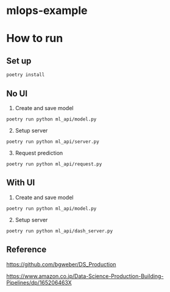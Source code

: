 # mlops-example


# How to run
## Set up

`poetry install`


## No UI
1. Create and save model

`poetry run python ml_api/model.py`  

2. Setup server

`poetry run python ml_api/server.py`  


3. Request prediction

`poetry run python ml_api/request.py`

## With UI
1. Create and save model

`poetry run python ml_api/model.py`  

2. Setup server

`poetry run python ml_api/dash_server.py`  



## Reference
https://github.com/bgweber/DS_Production

https://www.amazon.co.jp/Data-Science-Production-Building-Pipelines/dp/165206463X